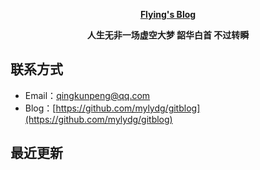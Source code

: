 **<p align="center">[Flying's Blog](https://blog.leeyom.top)</p>**
**<p align="center">人生无非一场虚空大梦 韶华白首 不过转瞬</p>**
## 联系方式
- Email：[qingkunpeng@qq.com](mailto:qingkunpeng@qq.com)
- Blog：[https://github.com/mylydg/gitblog](https://github.com/mylydg/gitblog)
## 最近更新
